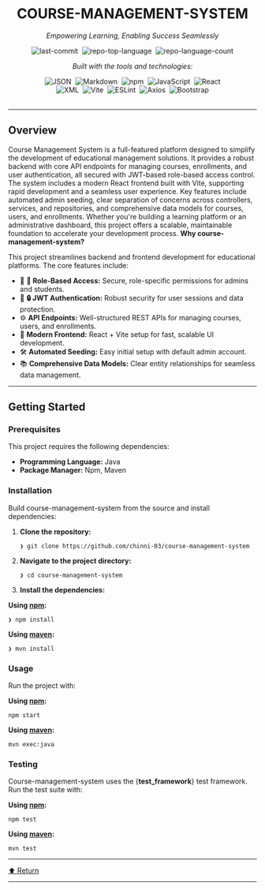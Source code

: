 <div id="top" class="">

<div align="center" class="text-center">
<h1>COURSE-MANAGEMENT-SYSTEM</h1>
<p><em>Empowering Learning, Enabling Success Seamlessly</em></p>

<img alt="last-commit" src="https://img.shields.io/github/last-commit/chinni-03/course-management-system?style=flat&amp;logo=git&amp;logoColor=white&amp;color=0080ff" class="inline-block mx-1" style="margin: 0px 2px;">
<img alt="repo-top-language" src="https://img.shields.io/github/languages/top/chinni-03/course-management-system?style=flat&amp;color=0080ff" class="inline-block mx-1" style="margin: 0px 2px;">
<img alt="repo-language-count" src="https://img.shields.io/github/languages/count/chinni-03/course-management-system?style=flat&amp;color=0080ff" class="inline-block mx-1" style="margin: 0px 2px;">
<p><em>Built with the tools and technologies:</em></p>
<img alt="JSON" src="https://img.shields.io/badge/JSON-000000.svg?style=flat&amp;logo=JSON&amp;logoColor=white" class="inline-block mx-1" style="margin: 0px 2px;">
<img alt="Markdown" src="https://img.shields.io/badge/Markdown-000000.svg?style=flat&amp;logo=Markdown&amp;logoColor=white" class="inline-block mx-1" style="margin: 0px 2px;">
<img alt="npm" src="https://img.shields.io/badge/npm-CB3837.svg?style=flat&amp;logo=npm&amp;logoColor=white" class="inline-block mx-1" style="margin: 0px 2px;">
<img alt="JavaScript" src="https://img.shields.io/badge/JavaScript-F7DF1E.svg?style=flat&amp;logo=JavaScript&amp;logoColor=black" class="inline-block mx-1" style="margin: 0px 2px;">
<img alt="React" src="https://img.shields.io/badge/React-61DAFB.svg?style=flat&amp;logo=React&amp;logoColor=black" class="inline-block mx-1" style="margin: 0px 2px;">
<br>
<img alt="XML" src="https://img.shields.io/badge/XML-005FAD.svg?style=flat&amp;logo=XML&amp;logoColor=white" class="inline-block mx-1" style="margin: 0px 2px;">
<img alt="Vite" src="https://img.shields.io/badge/Vite-646CFF.svg?style=flat&amp;logo=Vite&amp;logoColor=white" class="inline-block mx-1" style="margin: 0px 2px;">
<img alt="ESLint" src="https://img.shields.io/badge/ESLint-4B32C3.svg?style=flat&amp;logo=ESLint&amp;logoColor=white" class="inline-block mx-1" style="margin: 0px 2px;">
<img alt="Axios" src="https://img.shields.io/badge/Axios-5A29E4.svg?style=flat&amp;logo=Axios&amp;logoColor=white" class="inline-block mx-1" style="margin: 0px 2px;">
<img alt="Bootstrap" src="https://img.shields.io/badge/Bootstrap-7952B3.svg?style=flat&amp;logo=Bootstrap&amp;logoColor=white" class="inline-block mx-1" style="margin: 0px 2px;">
</div>
<br>
<hr>
<h2>Overview</h2>
<p>Course Management System is a full-featured platform designed to simplify the development of educational management solutions. It provides a robust backend with core API endpoints for managing courses, enrollments, and user authentication, all secured with JWT-based role-based access control. The system includes a modern React frontend built with Vite, supporting rapid development and a seamless user experience. Key features include automated admin seeding, clear separation of concerns across controllers, services, and repositories, and comprehensive data models for courses, users, and enrollments. Whether you're building a learning platform or an administrative dashboard, this project offers a scalable, maintainable foundation to accelerate your development process.
<strong>Why course-management-system?</strong></p>
<p>This project streamlines backend and frontend development for educational platforms. The core features include:</p>
<ul class="list-disc pl-4 my-0">
<li class="my-0">🧩 <strong>🔑 Role-Based Access:</strong> Secure, role-specific permissions for admins and students.</li>
<li class="my-0">🎯 <strong>🔒 JWT Authentication:</strong> Robust security for user sessions and data protection.</li>
<li class="my-0">⚙️ <strong>API Endpoints:</strong> Well-structured REST APIs for managing courses, users, and enrollments.</li>
<li class="my-0">🚀 <strong>Modern Frontend:</strong> React + Vite setup for fast, scalable UI development.</li>
<li class="my-0">🛠️ <strong>Automated Seeding:</strong> Easy initial setup with default admin account.</li>
<li class="my-0">📚 <strong>Comprehensive Data Models:</strong> Clear entity relationships for seamless data management.</li>
</ul>
<hr>
<h2>Getting Started</h2>
<h3>Prerequisites</h3>
<p>This project requires the following dependencies:</p>
<ul class="list-disc pl-4 my-0">
<li class="my-0"><strong>Programming Language:</strong> Java</li>
<li class="my-0"><strong>Package Manager:</strong> Npm, Maven</li>
</ul>
<h3>Installation</h3>
<p>Build course-management-system from the source and install dependencies:</p>
<ol>
<li class="my-0">
<p><strong>Clone the repository:</strong></p>
<pre><code class="language-sh">❯ git clone https://github.com/chinni-03/course-management-system
</code></pre>
</li>
<li class="my-0">
<p><strong>Navigate to the project directory:</strong></p>
<pre><code class="language-sh">❯ cd course-management-system
</code></pre>
</li>
<li class="my-0">
<p><strong>Install the dependencies:</strong></p>
</li>
</ol>
<p><strong>Using <a href="https://www.npmjs.com/">npm</a>:</strong></p>
<pre><code class="language-sh">❯ npm install
</code></pre>
<p><strong>Using <a href="https://maven.apache.org/">maven</a>:</strong></p>
<pre><code class="language-sh">❯ mvn install
</code></pre>
<h3>Usage</h3>
<p>Run the project with:</p>
<p><strong>Using <a href="https://www.npmjs.com/">npm</a>:</strong></p>
<pre><code class="language-sh">npm start
</code></pre>
<p><strong>Using <a href="https://maven.apache.org/">maven</a>:</strong></p>
<pre><code class="language-sh">mvn exec:java
</code></pre>
<h3>Testing</h3>
<p>Course-management-system uses the {<strong>test_framework</strong>} test framework. Run the test suite with:</p>
<p><strong>Using <a href="https://www.npmjs.com/">npm</a>:</strong></p>
<pre><code class="language-sh">npm test
</code></pre>
<p><strong>Using <a href="https://maven.apache.org/">maven</a>:</strong></p>
<pre><code class="language-sh">mvn test
</code></pre>
<hr>
<div align="left" class=""><a href="#top">⬆ Return</a></div>
<hr></div>

